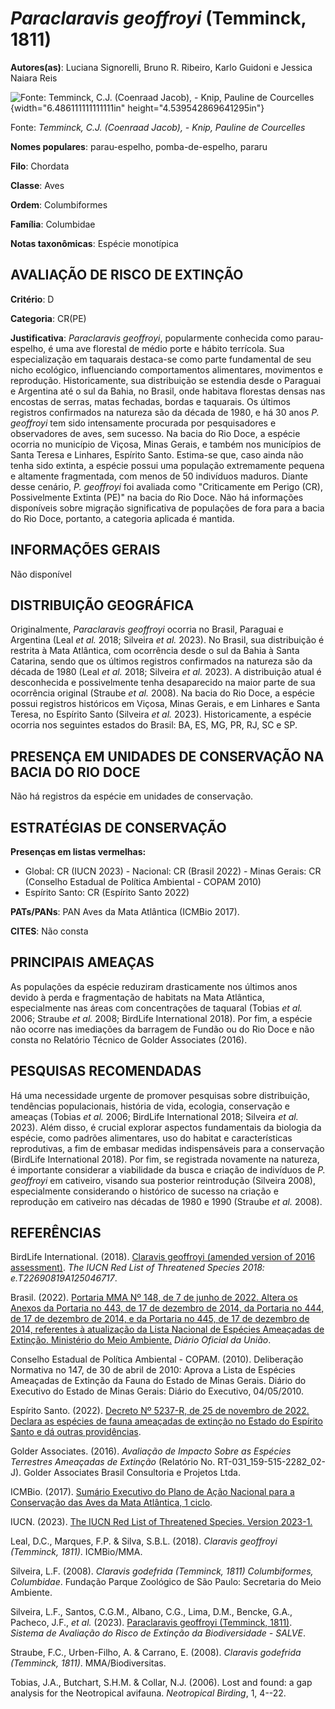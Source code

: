 # *Paraclaravis geoffroyi* (Temminck, 1811)

**Autores(as)**: Luciana Signorelli, Bruno R. Ribeiro, Karlo Guidoni e Jessica Naiara Reis

![Fonte: Temminck, C.J. (Coenraad Jacob), - Knip, Pauline de Courcelles](media/rId20.jpg){width="6.486111111111111in" height="4.539542869641295in"}

Fonte: *Temminck, C.J. (Coenraad Jacob), - Knip, Pauline de Courcelles*

**Nomes populares**: parau-espelho, pomba-de-espelho, pararu

**Filo**: Chordata

**Classe**: Aves

**Ordem**: Columbiformes

**Família**: Columbidae

**Notas taxonômicas**: Espécie monotípica

## AVALIAÇÃO DE RISCO DE EXTINÇÃO

**Critério**: D

**Categoria**: CR(PE)

**Justificativa**: *Paraclaravis geoffroyi*, popularmente conhecida como parau-espelho, é uma ave florestal de médio porte e hábito terrícola.  Sua especialização em taquarais destaca-se como parte fundamental de seu nicho ecológico, influenciando comportamentos alimentares, movimentos e reprodução. Historicamente, sua distribuição se estendia desde o Paraguai e Argentina até o sul da Bahia, no Brasil, onde habitava florestas densas nas encostas de serras, matas fechadas, bordas e taquarais. Os últimos registros confirmados na natureza são da década de 1980, e há 30 anos *P. geoffroyi* tem sido intensamente procurada por pesquisadores e observadores de aves, sem sucesso. Na bacia do Rio Doce, a espécie ocorria no município de Viçosa, Minas Gerais, e também nos municípios de Santa Teresa e Linhares, Espírito Santo. Estima-se que, caso ainda não tenha sido extinta, a espécie possui uma população extremamente pequena e altamente fragmentada, com menos de 50
indivíduos maduros. Diante desse cenário, *P. geoffroyi* foi avaliada como "Criticamente em Perigo (CR), Possivelmente Extinta (PE)" na bacia do Rio Doce. Não há informações disponíveis sobre migração significativa de populações de fora para a bacia do Rio Doce, portanto, a categoria aplicada é mantida.

## INFORMAÇÕES GERAIS

Não disponível

## DISTRIBUIÇÃO GEOGRÁFICA

Originalmente, *Paraclaravis geoffroyi* ocorria no Brasil, Paraguai e Argentina (Leal *et al.* 2018; Silveira *et al.* 2023). No Brasil, sua distribuição é restrita à Mata Atlântica, com ocorrência desde o sul da Bahia à Santa Catarina, sendo que os últimos registros confirmados na natureza são da década de 1980 (Leal *et al.* 2018; Silveira *et al.* 2023). A distribuição atual é desconhecida e possivelmente tenha desaparecido na maior parte de sua ocorrência original (Straube *et al.* 2008). Na bacia do Rio Doce, a espécie possui registros históricos em Viçosa, Minas Gerais, e em Linhares e Santa Teresa, no Espírito Santo (Silveira *et al.* 2023). Historicamente, a espécie ocorria nos seguintes estados do Brasil: BA, ES, MG, PR, RJ, SC e SP.

## PRESENÇA EM UNIDADES DE CONSERVAÇÃO NA BACIA DO RIO DOCE

Não há registros da espécie em unidades de conservação.

## ESTRATÉGIAS DE CONSERVAÇÃO

**Presenças em listas vermelhas:**

-   Global: CR (IUCN 2023) -   Nacional: CR (Brasil 2022) -   Minas Gerais: CR (Conselho Estadual de Política Ambiental - COPAM
    2010)
-   Espírito Santo: CR (Espírito Santo 2022)

**PATs/PANs**: PAN Aves da Mata Atlântica (ICMBio 2017).

**CITES**: Não consta

## PRINCIPAIS AMEAÇAS

As populações da espécie reduziram drasticamente nos últimos anos devido à perda e fragmentação de habitats na Mata Atlântica, especialmente nas áreas com concentrações de taquaral (Tobias *et al.* 2006; Straube *et al.* 2008; BirdLife International 2018). Por fim, a espécie não ocorre nas imediações da barragem de Fundão ou do Rio Doce e não consta no Relatório Técnico de Golder Associates (2016).

## PESQUISAS RECOMENDADAS

Há uma necessidade urgente de promover pesquisas sobre distribuição, tendências populacionais, história de vida, ecologia, conservação e ameaças (Tobias *et al.* 2006; BirdLife International 2018; Silveira *et al.* 2023). Além disso, é crucial explorar aspectos fundamentais da biologia da espécie, como padrões alimentares, uso do habitat e características reprodutivas, a fim de embasar medidas indispensáveis para a conservação (BirdLife International 2018). Por fim, se registrada novamente na natureza, é importante considerar a viabilidade da busca e criação de indivíduos de *P. geoffroyi* em cativeiro, visando sua posterior reintrodução (Silveira 2008), especialmente considerando o histórico de sucesso na criação e reprodução em cativeiro nas décadas de 1980 e 1990 (Straube *et al.* 2008).

## REFERÊNCIAS

BirdLife International. (2018). [Claravis geoffroyi (amended version of 2016 assessment)](https://dx.doi.org/10.2305/IUCN.UK.2016-3.RLTS.T22690819A125046717.en).  *The IUCN Red List of Threatened Species 2018: e.T22690819A125046717*.

Brasil. (2022). [Portaria MMA Nº 148, de 7 de junho de 2022. Altera os Anexos da Portaria no 443, de 17 de dezembro de 2014, da Portaria no 444, de 17 de dezembro de 2014, e da Portaria no 445, de 17 de dezembro de 2014, referentes à atualização da Lista Nacional de Espécies Ameaçadas de Extinção. Ministério do Meio Ambiente.](https://in.gov.br/en/web/dou/-/portaria-mma-n-148-de-7-de-junho-de-2022-406272733) *Diário Oficial da União*.

Conselho Estadual de Política Ambiental - COPAM. (2010). Deliberação Normativa no 147, de 30 de abril de 2010: Aprova a Lista de Espécies Ameaçadas de Extinção da Fauna do Estado de Minas Gerais. Diário do Executivo do Estado de Minas Gerais: Diário do Executivo, 04/05/2010.

Espírito Santo. (2022). [Decreto Nº 5237-R, de 25 de novembro de 2022.  Declara as espécies de fauna ameaçadas de extinção no Estado do Espírito Santo e dá outras providências](https://iema.es.gov.br/Media/iema/FAUNA/Decreto%205237-R_2022_25-Nov%20-%20Fauna%20(s-peixes)%20-%20Lista%20de%20Esp%C3%A9cies%20Amea%C3%A7adas%20de%20Extin%C3%A7%C3%A3o.pdf).

Golder Associates. (2016). *Avaliação de Impacto Sobre as Espécies Terrestres Ameaçadas de Extinção* (Relatório No.  RT-031_159-515-2282_02-J). Golder Associates Brasil Consultoria e Projetos Ltda.

ICMBio. (2017). [Sumário Executivo do Plano de Ação Nacional para a Conservação das Aves da Mata Atlântica, 1 ciclo](https://www.gov.br/icmbio/pt-br/assuntos/biodiversidade/pan/pan-aves-da-mata-atlantica).

IUCN. (2023). [The IUCN Red List of Threatened Species. Version 2023-1.](https://www.iucnredlist.org.)

Leal, D.C., Marques, F.P. & Silva, S.B.L. (2018). *Claravis geoffroyi (Temminck, 1811)*. ICMBio/MMA.

Silveira, L.F. (2008). *Claravis godefrida (Temminck, 1811) Columbiformes, Columbidae*. Fundação Parque Zoológico de São Paulo: Secretaria do Meio Ambiente.

Silveira, L.F., Santos, C.G.M., Albano, C.G., Lima, D.M., Bencke, G.A., Pacheco, J.F., *et al.* (2023). [Paraclaravis geoffroyi (Temminck, 1811)](https://salve.icmbio.gov.br/salve/). *Sistema de Avaliação do Risco de Extinção da Biodiversidade - SALVE*.

Straube, F.C., Urben-Filho, A. & Carrano, E. (2008). *Claravis godefrida (Temminck, 1811)*. MMA/Biodiversitas.

Tobias, J.A., Butchart, S.H.M. & Collar, N.J. (2006). Lost and found: a gap analysis for the Neotropical avifauna. *Neotropical Birding*, 1, 4--22.
